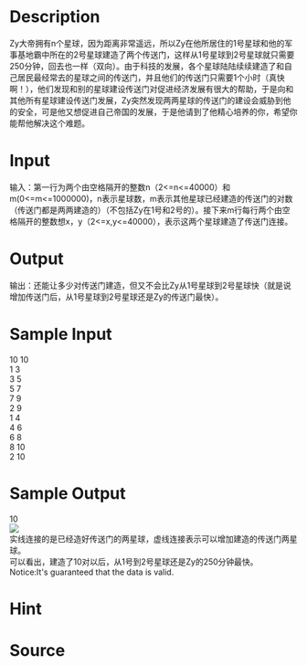 
# Description

<div class="content"><p>Zy大帝拥有n个星球，因为距离非常遥远，所以Zy在他所居住的1号星球和他的军事基地霸中所在的2号星球建造了两个传送门，这样从1号星球到2号星球就只需要250分钟，回去也一样（双向）。由于科技的发展，各个星球陆陆续续建造了和自己居民最经常去的星球之间的传送门，并且他们的传送门只需要1个小时（真快啊！），他们发现和别的星球建设传送门对促进经济发展有很大的帮助，于是向和其他所有星球建设传送门发展，Zy突然发现两两星球的传送门的建设会威胁到他的安全，可是他又想促进自己帝国的发展，于是他请到了他精心培养的你，希望你能帮他解决这个难题。</p></div>

# Input

<div class="content"><p>输入：第一行为两个由空格隔开的整数n（2&lt;=n&lt;=40000）和m(0&lt;=m&lt;=1000000)，n表示星球数，m表示其他星球已经建造的传送门的对数（传送门都是两两建造的）（不包括Zy在1号和2号的）。接下来m行每行两个由空格隔开的整数想x，y（2&lt;=x,y&lt;=40000），表示这两个星球建造了传送门连接。</p></div>

# Output

<div class="content"><p>输出：还能让多少对传送门建造，但又不会比Zy从1号星球到2号星球快（就是说增加传送门后，从1号星球到2号星球还是Zy的传送门最快）。</p></div>

# Sample Input

<div class="content"><span class="sampledata">10 10<br/>
1 3<br/>
3 5<br/>
5 7<br/>
7 9<br/>
2 9<br/>
1 4<br/>
4 6<br/>
6 8<br/>
8 10<br/>
2 10</span></div>

# Sample Output

<div class="content"><span class="sampledata">10<br/>
 <img border="0" src="source/bzoj/2088/img/aHR0cHM6Ly9seWRzeS5jb20vSnVkZ2VPbmxpbmUvaW1hZ2VzLzIwODguanBn.jpg"/> <br/>
实线连接的是已经造好传送门的两星球，虚线连接表示可以增加建造的传送门两星球。<br/>
可以看出，建造了10对以后，从1号到2号星球还是Zy的250分钟最快。<br/>
Notice:It&#39;s guaranteed that the data is valid.</span></div>

# Hint

<div class="content"><p></p></div>

# Source

<div class="content"><p><a href="problemset.php?search="></a></p></div>

